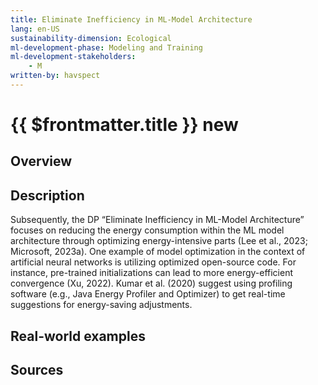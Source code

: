 ```yaml
---
title: Eliminate Inefficiency in ML-Model Architecture
lang: en-US
sustainability-dimension: Ecological
ml-development-phase: Modeling and Training
ml-development-stakeholders: 
    - M
written-by: havspect
---
```


<script setup>
import DPOverview from '../../components/DPOverview.vue'
</script>


# {{ $frontmatter.title }} <Badge type="tip">new</Badge>

## Overview
<DPOverview />

## Description
Subsequently, the DP “Eliminate Inefficiency in ML-Model Architecture” focuses on reducing the energy consumption within the ML model architecture through optimizing energy-intensive parts (Lee et al., 2023; Microsoft, 2023a). One example of model optimization in the context of artificial neural networks is utilizing optimized open-source code. For instance, pre-trained initializations can lead to more energy-efficient convergence (Xu, 2022). Kumar et al. (2020) suggest using profiling software (e.g., Java Energy Profiler and Optimizer) to get real-time suggestions for energy-saving adjustments.

## Real-world examples 


## Sources
